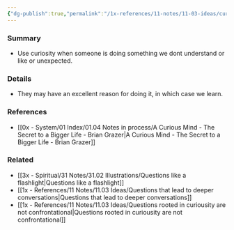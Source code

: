 ```yaml
---
{"dg-publish":true,"permalink":"/1x-references/11-notes/11-03-ideas/curiousity-as-a-management-style/","title":"Curiousity as a management style","dgShowBacklinks":false}
---
```



### Summary
- Use curiosity when someone is doing something we dont understand or like or unexpected.

### Details
- They may have an excellent reason for doing it, in which case we learn.

### References
- [[0x - System/01 Index/01.04 Notes in process/A Curious Mind - The Secret to a Bigger Life - Brian Grazer\|A Curious Mind - The Secret to a Bigger Life - Brian Grazer]]


### Related
- [[3x - Spiritual/31 Notes/31.02 Illustrations/Questions like a flashlight\|Questions like a flashlight]]
- [[1x - References/11 Notes/11.03 Ideas/Questions that lead to deeper conversations\|Questions that lead to deeper conversations]]
- [[1x - References/11 Notes/11.03 Ideas/Questions rooted in curiousity are not confrontational\|Questions rooted in curiousity are not confrontational]]

